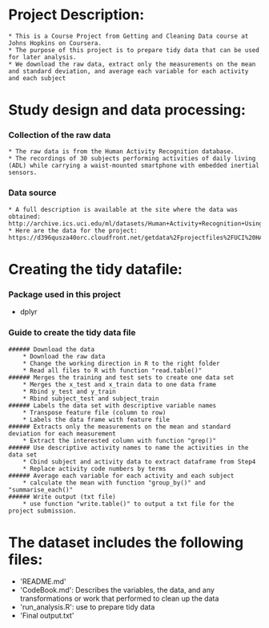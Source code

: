 # Project Description:
	* This is a Course Project from Getting and Cleaning Data course at Johns Hopkins on Coursera.
	* The purpose of this project is to prepare tidy data that can be used for later analysis.
	* We download the raw data, extract only the measurements on the mean and standard deviation, and average each variable for each activity and each subject 

# Study design and data processing:
  ### Collection of the raw data
	* The raw data is from the Human Activity Recognition database. 
	* The recordings of 30 subjects performing activities of daily living (ADL) while carrying a waist-mounted smartphone with embedded inertial sensors.
	
  ### Data source
	* A full description is available at the site where the data was obtained: http://archive.ics.uci.edu/ml/datasets/Human+Activity+Recognition+Using+Smartphones
	* Here are the data for the project: https://d396qusza40orc.cloudfront.net/getdata%2Fprojectfiles%2FUCI%20HAR%20Dataset.zip 

# Creating the tidy datafile:
  ### Package used in this project
  * dplyr

  ### Guide to create the tidy data file
	###### Download the data
		* Download the raw data 
		* Change the working direction in R to the right folder
		* Read all files to R with function "read.table()"
	###### Merges the training and test sets to create one data set
		* Merges the x_test and x_train data to one data frame
		* Rbind y_test and y_train
		* Rbind subject_test and subject_train
	###### Labels the data set with descriptive variable names
		* Transpose feature file (column to row)
		* Labels the data frame with feature file
	###### Extracts only the measurements on the mean and standard deviation for each measurement
		* Extract the interested column with function "grep()"
	###### Use descriptive activity names to name the activities in the data set
		* Cbind subject and activity data to extract dataframe from Step4
		* Replace activity code numbers by terms
	###### Average each variable for each activity and each subject
		* calculate the mean with function "group_by()" and "summarise_each()"
	###### Write output (txt file) 
		* use function "write.table()" to output a txt file for the project submission.
	 
# The dataset includes the following files:
  * 'README.md'
  * 'CodeBook.md': Describes the variables, the data, and any transformations or work that performed to clean up the data  
  * 'run_analysis.R': use to prepare tidy data 
  * 'Final output.txt'




